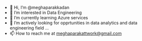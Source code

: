 - 👋 Hi, I’m @meghaparakkadan
- 👀 I’m interested in Data Engineering
- 🌱 I’m currently learning Azure services
- 💞️ I’m actively looking for opprtunities in data analytics and data engineering field ...
- 📫 How to reach me at meghaparakattwork@gmail.com
<!---
meghaparakadan/meghaparakadan is a ✨ special ✨ repository because its `README.md` (this file) appears on your GitHub profile.
You can click the Preview link to take a look at your changes.
--->
